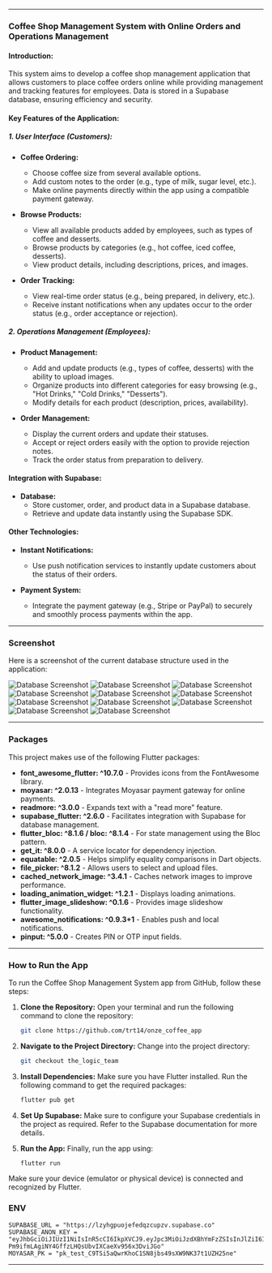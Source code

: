 
---

### Coffee Shop Management System with Online Orders and Operations Management

#### Introduction:
This system aims to develop a coffee shop management application that allows customers to place coffee orders online while providing management and tracking features for employees. Data is stored in a Supabase database, ensuring efficiency and security.

#### Key Features of the Application:

##### 1. **User Interface (Customers):**
- **Coffee Ordering:**
  - Choose coffee size from several available options.
  - Add custom notes to the order (e.g., type of milk, sugar level, etc.).
  - Make online payments directly within the app using a compatible payment gateway.
  
- **Browse Products:**
  - View all available products added by employees, such as types of coffee and desserts.
  - Browse products by categories (e.g., hot coffee, iced coffee, desserts).
  - View product details, including descriptions, prices, and images.

- **Order Tracking:**
  - View real-time order status (e.g., being prepared, in delivery, etc.).
  - Receive instant notifications when any updates occur to the order status (e.g., order acceptance or rejection).

##### 2. **Operations Management (Employees):**
- **Product Management:**
  - Add and update products (e.g., types of coffee, desserts) with the ability to upload images.
  - Organize products into different categories for easy browsing (e.g., "Hot Drinks," "Cold Drinks," "Desserts").
  - Modify details for each product (description, prices, availability).
  
- **Order Management:**
  - Display the current orders and update their statuses.
  - Accept or reject orders easily with the option to provide rejection notes.
  - Track the order status from preparation to delivery.

#### **Integration with Supabase:**
- **Database:**
  - Store customer, order, and product data in a Supabase database.
  - Retrieve and update data instantly using the Supabase SDK.
  
#### **Other Technologies:**
- **Instant Notifications:**
  - Use push notification services to instantly update customers about the status of their orders.
  
- **Payment System:**
  - Integrate the payment gateway (e.g., Stripe or PayPal) to securely and smoothly process payments within the app.

---

### Screenshot
Here is a screenshot of the current database structure used in the application:

![Database Screenshot](sample/Screenshot27.png)
![Database Screenshot](sample/image1.png)
![Database Screenshot](sample/image2.png)
![Database Screenshot](sample/image3.png)
![Database Screenshot](sample/image4.png)
![Database Screenshot](sample/image5.png)
![Database Screenshot](sample/image6.png)
![Database Screenshot](sample/image7.png)
![Database Screenshot](sample/image8.png)
![Database Screenshot](sample/image9.png)
![Database Screenshot](sample/image10.png)


---

### Packages

This project makes use of the following Flutter packages:

- **font_awesome_flutter: ^10.7.0** - Provides icons from the FontAwesome library.
- **moyasar: ^2.0.13** - Integrates Moyasar payment gateway for online payments.
- **readmore: ^3.0.0** - Expands text with a "read more" feature.
- **supabase_flutter: ^2.6.0** - Facilitates integration with Supabase for database management.
- **flutter_bloc: ^8.1.6 / bloc: ^8.1.4** - For state management using the Bloc pattern.
- **get_it: ^8.0.0** - A service locator for dependency injection.
- **equatable: ^2.0.5** - Helps simplify equality comparisons in Dart objects.
- **file_picker: ^8.1.2** - Allows users to select and upload files.
- **cached_network_image: ^3.4.1** - Caches network images to improve performance.
- **loading_animation_widget: ^1.2.1** - Displays loading animations.
- **flutter_image_slideshow: ^0.1.6** - Provides image slideshow functionality.
- **awesome_notifications: ^0.9.3+1** - Enables push and local notifications.
- **pinput: ^5.0.0** - Creates PIN or OTP input fields.

---

### How to Run the App

To run the Coffee Shop Management System app from GitHub, follow these steps:

1. **Clone the Repository:**
   Open your terminal and run the following command to clone the repository:
   ```bash
   git clone https://github.com/trt14/onze_coffee_app
   ```

2. **Navigate to the Project Directory:**
   Change into the project directory:
   ```bash
   git checkout the_logic_team
   ```

3. **Install Dependencies:**
   Make sure you have Flutter installed. Run the following command to get the required packages:
   ```bash
   flutter pub get
   ```

4. **Set Up Supabase:**
   Make sure to configure your Supabase credentials in the project as required. Refer to the Supabase documentation for more details.

5. **Run the App:**
   Finally, run the app using:
   ```bash
   flutter run
   ```

Make sure your device (emulator or physical device) is connected and recognized by Flutter.

### ENV
  ```
SUPABASE_URL = "https://lzyhgpuojefedqzcupzv.supabase.co"
SUPABASE_ANON_KEY = "eyJhbGciOiJIUzI1NiIsInR5cCI6IkpXVCJ9.eyJpc3MiOiJzdXBhYmFzZSIsInJlZiI6Imx6eWhncHVvamVmZWRxemN1cHp2Iiwicm9sZSI6ImFub24iLCJpYXQiOjE3MjczOTAxOTIsImV4cCI6MjA0Mjk2NjE5Mn0.-Pm9ifmLAgiNY4GffzLHQsUbvIXCaeXv956x3DviJGo"
MOYASAR_PK = "pk_test_C9TSi5aQwrKhoC1SN8jbs49sXW9NK37t1UZH25ne"
   ```

---

